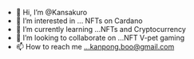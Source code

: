 - 👋 Hi, I’m @Kansakuro
- 👀 I’m interested in ... NFTs on Cardano
- 🌱 I’m currently learning ...NFTs and Cryptocurrency 
- 💞️ I’m looking to collaborate on ...NFT V-pet gaming 
- 📫 How to reach me ...kanpong.boo@gmail.com

<!---
Kansakuro/Kansakuro is a ✨ special ✨ repository because its `README.md` (this file) appears on your GitHub profile.
You can click the Preview link to take a look at your changes.
--->
